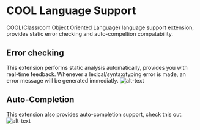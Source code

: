 # COOL Language Support
COOL(Classroom Object Oriented Language) language support extension, provides static error checking and auto-compeltion compatability.

## Error checking
This extension performs static analysis automatically, provides you with real-time feedback. Whenever a lexical/syntax/typing error is made, an error message will be generated immediatly.
![alt-text](https://github.com/unsat/COOL-Language-Support/blob/main/GIFs/error_message.gif)


## Auto-Completion
This extension also provides auto-completion support, check this out.
![alt-text](https://github.com/unsat/COOL-Language-Support/blob/main/GIFs/COOL_snippet.gif)
